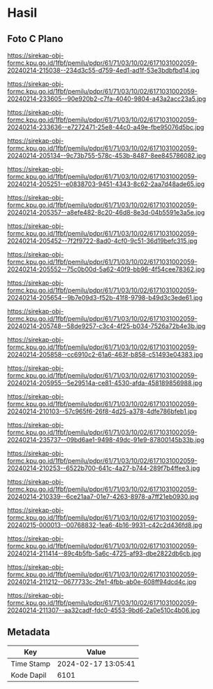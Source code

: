 # Hasil

## Foto C Plano

https://sirekap-obj-formc.kpu.go.id/1fbf/pemilu/pdpr/61/71/03/10/02/6171031002059-20240214-215038--234d3c55-d759-4ed1-ad1f-53e3bdbfbd14.jpg

https://sirekap-obj-formc.kpu.go.id/1fbf/pemilu/pdpr/61/71/03/10/02/6171031002059-20240214-233605--90e920b2-c7fa-4040-9804-a43a2acc23a5.jpg

https://sirekap-obj-formc.kpu.go.id/1fbf/pemilu/pdpr/61/71/03/10/02/6171031002059-20240214-233636--e7272471-25e8-44c0-a49e-fbe95076d5bc.jpg

https://sirekap-obj-formc.kpu.go.id/1fbf/pemilu/pdpr/61/71/03/10/02/6171031002059-20240214-205134--9c73b755-578c-453b-8487-8ee845786082.jpg

https://sirekap-obj-formc.kpu.go.id/1fbf/pemilu/pdpr/61/71/03/10/02/6171031002059-20240214-205251--e0838703-9451-4343-8c62-2aa7d48ade65.jpg

https://sirekap-obj-formc.kpu.go.id/1fbf/pemilu/pdpr/61/71/03/10/02/6171031002059-20240214-205357--a8efe482-8c20-46d8-8e3d-04b5591e3a5e.jpg

https://sirekap-obj-formc.kpu.go.id/1fbf/pemilu/pdpr/61/71/03/10/02/6171031002059-20240214-205452--7f2f9722-8ad0-4cf0-9c51-36d19befc315.jpg

https://sirekap-obj-formc.kpu.go.id/1fbf/pemilu/pdpr/61/71/03/10/02/6171031002059-20240214-205552--75c0b00d-5a62-40f9-bb96-4f54cee78362.jpg

https://sirekap-obj-formc.kpu.go.id/1fbf/pemilu/pdpr/61/71/03/10/02/6171031002059-20240214-205654--9b7e09d3-f52b-41f8-9798-b49d3c3ede61.jpg

https://sirekap-obj-formc.kpu.go.id/1fbf/pemilu/pdpr/61/71/03/10/02/6171031002059-20240214-205748--58de9257-c3c4-4f25-b034-7526a72b4e3b.jpg

https://sirekap-obj-formc.kpu.go.id/1fbf/pemilu/pdpr/61/71/03/10/02/6171031002059-20240214-205858--cc6910c2-61a6-463f-b858-c51493e04383.jpg

https://sirekap-obj-formc.kpu.go.id/1fbf/pemilu/pdpr/61/71/03/10/02/6171031002059-20240214-205955--5e29514a-ce81-4530-afda-458189856988.jpg

https://sirekap-obj-formc.kpu.go.id/1fbf/pemilu/pdpr/61/71/03/10/02/6171031002059-20240214-210103--57c965f6-26f8-4d25-a378-4dfe786bfeb1.jpg

https://sirekap-obj-formc.kpu.go.id/1fbf/pemilu/pdpr/61/71/03/10/02/6171031002059-20240214-235737--09bd6ae1-9498-49dc-91e9-87800145b33b.jpg

https://sirekap-obj-formc.kpu.go.id/1fbf/pemilu/pdpr/61/71/03/10/02/6171031002059-20240214-210253--6522b700-641c-4a27-b744-289f7b4ffee3.jpg

https://sirekap-obj-formc.kpu.go.id/1fbf/pemilu/pdpr/61/71/03/10/02/6171031002059-20240214-210339--6ce21aa7-01e7-4263-8978-a7ff21eb0930.jpg

https://sirekap-obj-formc.kpu.go.id/1fbf/pemilu/pdpr/61/71/03/10/02/6171031002059-20240215-000013--00768832-1ea6-4b16-9931-c42c2d436fd8.jpg

https://sirekap-obj-formc.kpu.go.id/1fbf/pemilu/pdpr/61/71/03/10/02/6171031002059-20240214-211414--89c4b5fb-5a6c-4725-af93-dbe2822db6cb.jpg

https://sirekap-obj-formc.kpu.go.id/1fbf/pemilu/pdpr/61/71/03/10/02/6171031002059-20240214-211212--0677733c-2fe1-4fbb-ab0e-608ff94dcd4c.jpg

https://sirekap-obj-formc.kpu.go.id/1fbf/pemilu/pdpr/61/71/03/10/02/6171031002059-20240214-211307--aa32cadf-fdc0-4553-9bd6-2a0e510c4b06.jpg


## Metadata

| Key        | Value               |
| ---------- | ------------------- |
| Time Stamp | 2024-02-17 13:05:41 |
| Kode Dapil | 6101                |



